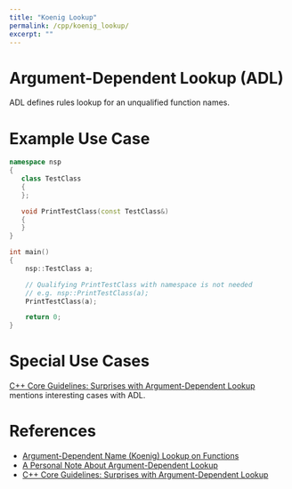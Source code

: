 ```yaml
---
title: "Koenig Lookup"
permalink: /cpp/koenig_lookup/
excerpt: ""
---
```


# Argument-Dependent Lookup (ADL)
  
ADL defines rules lookup for an unqualified function names.

# Example Use Case

```cpp
namespace nsp
{
   class TestClass
   {
   };

   void PrintTestClass(const TestClass&)
   {
   }
}

int main()
{
    nsp::TestClass a;

    // Qualifying PrintTestClass with namespace is not needed
    // e.g. nsp::PrintTestClass(a);
    PrintTestClass(a);

    return 0;
}
```

# Special Use Cases

[C++ Core Guidelines: Surprises with Argument-Dependent Lookup](https://www.modernescpp.com/index.php/c-core-guidelines-argument-dependent-lookup-or-koenig-lookup) mentions interesting cases with ADL.

# References
* [Argument-Dependent Name (Koenig) Lookup on Functions](https://docs.microsoft.com/en-us/cpp/cpp/argument-dependent-name-koenig-lookup-on-functions?view=vs-2019)
* [A Personal Note About Argument-Dependent Lookup](https://www.drdobbs.com/cpp/a-personal-note-about-argument-dependent/232901443)
* [C++ Core Guidelines: Surprises with Argument-Dependent Lookup](https://www.modernescpp.com/index.php/c-core-guidelines-argument-dependent-lookup-or-koenig-lookup)
